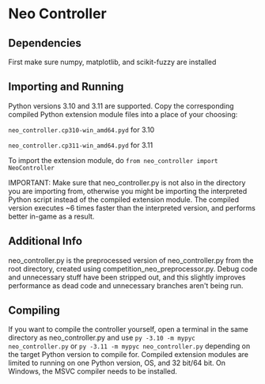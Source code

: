 # Neo Controller

## Dependencies
First make sure numpy, matplotlib, and scikit-fuzzy are installed

## Importing and Running
Python versions 3.10 and 3.11 are supported.
Copy the corresponding compiled Python extension module files into a place of your choosing:

`neo_controller.cp310-win_amd64.pyd` for 3.10

`neo_controller.cp311-win_amd64.pyd` for 3.11

To import the extension module, do `from neo_controller import NeoController`

IMPORTANT: Make sure that neo_controller.py is not also in the directory you are importing from, otherwise you might be importing the interpreted Python script instead of the compiled extension module. The compiled version executes ~6 times faster than the interpreted version, and performs better in-game as a result.

## Additional Info
neo_controller.py is the preprocessed version of neo_controller.py from the root directory, created using competition_neo_preprocessor.py. Debug code and unnecessary stuff have been stripped out, and this slightly improves performance as dead code and unnecessary branches aren't being run.

## Compiling
If you want to compile the controller yourself, open a terminal in the same directory as neo_controller.py and use `py -3.10 -m mypyc neo_controller.py` or `py -3.11 -m mypyc neo_controller.py` depending on the target Python version to compile for. Compiled extension modules are limited to running on one Python version, OS, and 32 bit/64 bit. On Windows, the MSVC compiler needs to be installed.
